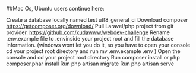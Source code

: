##Mac Os, Ubuntu users continue here:

Create a database locally named test utf8_general_ci
Download composer https://getcomposer.org/download/
Pull Laravel/php project from git provider. https://github.com/xudawww/webdev-challenge
Rename .env.example file to .envinside your project root and fill the database information. (windows wont let you do it, so you have to open your console cd your project root directory and run mv .env.example .env )
Open the console and cd your project root directory
Run composer install or php composer.phar install
Run php artisan migrate
Run php artisan serve


